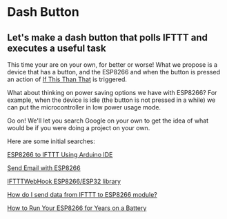 # Dash Button
## Let's make a dash button that polls IFTTT and executes a useful task

This time your are on your own, for better or worse!
What we propose is a device that has a button, and the ESP8266 and when the button is pressed an action of [If This Than That](https://ifttt.com/) is triggered.

What about thinking on power saving options we have with ESP8266? For example, when the device is idle (the button is not pressed in a while) we can put the microcontroller in low power usage mode.

Go on! We'll let you search Google on your own to get the idea of what would be if you were doing a project on your own.

Here are some initial searches:

[ESP8266 to IFTTT Using Arduino IDE](https://www.instructables.com/id/ESP8266-to-IFTTT-Using-Arduino-IDE/)

[Send Email with ESP8266](https://ifttt.com/applets/388514p-send-email-with-the-esp8266)

[IFTTTWebHook ESP8266/ESP32 library](https://github.com/romkey/IFTTTWebhook)

[How do I send data from IFTTT to ESP8266 module?](https://www.quora.com/How-do-I-send-data-from-IFTTT-to-ESP8266-module)

[How to Run Your ESP8266 for Years on a Battery](https://openhomeautomation.net/esp8266-battery)